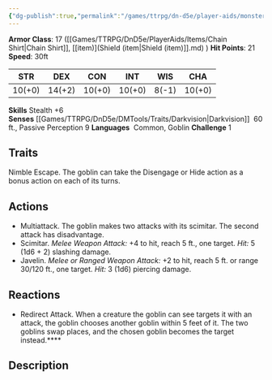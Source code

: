 ```yaml
---
{"dg-publish":true,"permalink":"/games/ttrpg/dn-d5e/player-aids/monsters/goblin-boss/","tags":["TTRPG/DND/5e","StatBlock"],"noteIcon":""}
---
```



**Armor Class**: 17 ([[Games/TTRPG/DnD5e/PlayerAids/Items/Chain Shirt\|Chain Shirt]], [[item)](Shield (item\|Shield (item)]].md) )
**Hit Points**:  21
**Speed**: 30ft

|  STR   | DEX    | CON | INT| WIS | CHA |
| --- | --- | --- | --- | --- | --- | 
|  10(+0)   |  14(+2)   | 10(+0)   | 10(+0) | 8(-1) | 10(+0) |

**Skills** Stealth +6
**Senses** [[Games/TTRPG/DnD5e/DMTools/Traits/Darkvision\|Darkvision]]  60 ft., Passive Perception 9
**Languages**  Common, Goblin
**Challenge** 1

## Traits
Nimble Escape. The goblin can take the Disengage or Hide action as a bonus action on each of its turns.

## Actions
- Multiattack. The goblin makes two attacks with its scimitar. The second attack has disadvantage.
- Scimitar. _Melee Weapon Attack:_ +4 to hit, reach 5 ft., one target. _Hit:_ 5 (1d6 + 2) slashing damage.
- Javelin. _Melee or Ranged Weapon Attack:_ +2 to hit, reach 5 ft. or range 30/120 ft., one target. _Hit:_ 3 (1d6) piercing damage.

## Reactions
- Redirect Attack. When a creature the goblin can see targets it with an attack, the goblin chooses another goblin within 5 feet of it. The two goblins swap places, and the chosen goblin becomes the target instead.****

## Description


